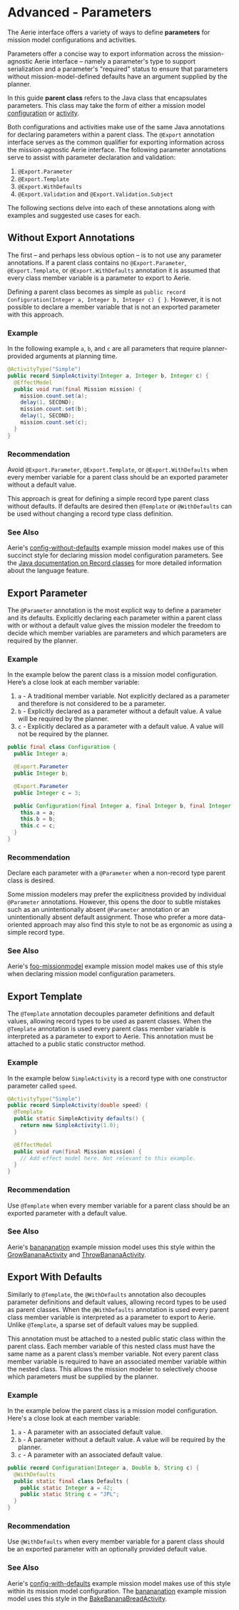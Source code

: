 # Advanced - Parameters

The Aerie interface offers a variety of ways to define **parameters** for mission model configurations and activities.

Parameters offer a concise way to export information across the mission-agnostic Aerie interface – namely a parameter's type to support serialization and a parameter's "required" status to ensure that parameters without mission-model-defined defaults have an argument supplied by the planner.

In this guide **parent class** refers to the Java class that encapsulates parameters. This class may take the form of either a mission model [configuration](../mission-modeling/configuration.md) or [activity](../mission-modeling/activity-types/introduction.mdx).

Both configurations and activities make use of the same Java annotations for declaring parameters within a parent class. The `@Export` annotation interface serves as the common qualifier for exporting information across the mission-agnostic Aerie interface. The following parameter annotations serve to assist with parameter declaration and validation:

1. `@Export.Parameter`
1. `@Export.Template`
1. `@Export.WithDefaults`
1. `@Export.Validation` and `@Export.Validation.Subject`

The following sections delve into each of these annotations along with examples and suggested use cases for each.

## Without Export Annotations

The first – and perhaps less obvious option – is to not use any parameter annotations. If a parent class contains no `@Export.Parameter`, `@Export.Template`, or `@Export.WithDefaults` annotation it is assumed that every class member variable is a parameter to export to Aerie.

Defining a parent class becomes as simple as `public record Configuration(Integer a, Integer b, Integer c) { }`. However, it is not possible to declare a member variable that is not an exported parameter with this approach.

### Example

In the following example `a`, `b`, and `c` are all parameters that require planner-provided arguments at planning time.

```java
@ActivityType("Simple")
public record SimpleActivity(Integer a, Integer b, Integer c) {
  @EffectModel
  public void run(final Mission mission) {
    mission.count.set(a);
    delay(1, SECOND);
    mission.count.set(b);
    delay(1, SECOND);
    mission.count.set(c);
  }
}
```

### Recommendation

Avoid `@Export.Parameter`, `@Export.Template`, or `@Export.WithDefaults` when every member variable for a parent class should be an exported parameter without a default value.

This approach is great for defining a simple record type parent class without defaults. If defaults are desired then `@Template` or `@WithDefaults` can be used without changing a record type class definition.

### See Also

Aerie's [config-without-defaults](https://github.com/NASA-AMMOS/aerie/blob/develop/examples/config-without-defaults/src/main/java/gov/nasa/jpl/aerie/configwithoutdefaults/Configuration.java) example mission model makes use of this succinct style for declaring mission model configuration parameters. See the [Java documentation on Record classes](https://docs.oracle.com/en/java/javase/19/language/records.html) for more detailed information about the language feature.

## Export Parameter

The `@Parameter` annotation is the most explicit way to define a parameter and its defaults. Explicitly declaring each parameter within a parent class with or without a default value gives the mission modeler the freedom to decide which member variables are parameters and which parameters are required by the planner.

### Example

In the example below the parent class is a mission model configuration. Here’s a close look at each member variable:

1. `a` - A traditional member variable. Not explicitly declared as a parameter and therefore is not considered to be a parameter.
1. `b` - Explicitly declared as a parameter without a default value. A value will be required by the planner.
1. `c` - Explicitly declared as a parameter with a default value. A value will not be required by the planner.

```java
public final class Configuration {
  public Integer a;

  @Export.Parameter
  public Integer b;

  @Export.Parameter
  public Integer c = 3;

  public Configuration(final Integer a, final Integer b, final Integer c) {
    this.a = a;
    this.b = b;
    this.c = c;
  }
}
```

### Recommendation

Declare each parameter with a `@Parameter` when a non-record type parent class is desired.

Some mission modelers may prefer the explicitness provided by individual `@Parameter` annotations. However, this opens the door to subtle mistakes such as an unintentionally absent `@Parameter` annotation or an unintentionally absent default assignment. Those who prefer a more data-oriented approach may also find this style to not be as ergonomic as using a simple record type.

### See Also

Aerie's [foo-missionmodel](https://github.com/NASA-AMMOS/aerie/blob/develop/examples/foo-missionmodel/src/main/java/gov/nasa/jpl/aerie/foomissionmodel/Configuration.java) example mission model makes use of this style when declaring mission model configuration parameters.

## Export Template

The `@Template` annotation decouples parameter definitions and default values, allowing record types to be used as parent classes. When the `@Template` annotation is used every parent class member variable is interpreted as a parameter to export to Aerie. This annotation must be attached to a public static constructor method.

### Example

In the example below `SimpleActivity` is a record type with one constructor parameter called `speed`.

```java
@ActivityType("Simple")
public record SimpleActivity(double speed) {
  @Template
  public static SimpleActivity defaults() {
    return new SimpleActivity(1.0);
  }

  @EffectModel
  public void run(final Mission mission) {
    // Add effect model here. Not relevant to this example.
  }
}
```

### Recommendation

Use `@Template` when every member variable for a parent class should be an exported parameter with a default value.

### See Also

Aerie's [banananation](https://github.com/NASA-AMMOS/aerie/tree/develop/examples/banananation) example mission model uses this style within the [GrowBananaActivity](https://github.com/NASA-AMMOS/aerie/blob/develop/examples/banananation/src/main/java/gov/nasa/jpl/aerie/banananation/activities/GrowBananaActivity.java) and [ThrowBananaActivity](https://github.com/NASA-AMMOS/aerie/blob/develop/examples/banananation/src/main/java/gov/nasa/jpl/aerie/banananation/activities/ThrowBananaActivity.java).

## Export With Defaults

Similarly to `@Template`, the `@WithDefaults` annotation also decouples parameter definitions and default values, allowing record types to be used as parent classes. When the `@WithDefaults` annotation is used every parent class member variable is interpreted as a parameter to export to Aerie. Unlike `@Template`, a sparse set of default values may be supplied.

This annotation must be attached to a nested public static class within the parent class. Each member variable of this nested class must have the same name as a parent class’s member variable. Not every parent class member variable is required to have an associated member variable within the nested class. This allows the mission modeler to selectively choose which parameters must be supplied by the planner.

### Example

In the example below the parent class is a mission model configuration. Here's a close look at each member variable:

1. `a` - A parameter with an associated default value.
1. `b` - A parameter without a default value. A value will be required by the planner.
1. `c` - A parameter with an associated default value.

```java
public record Configuration(Integer a, Double b, String c) {
  @WithDefaults
  public static final class Defaults {
    public static Integer a = 42;
    public static String c = "JPL";
  }
}
```

### Recommendation

Use `@WithDefaults` when every member variable for a parent class should be an exported parameter with an optionally provided default value.

### See Also

Aerie's [config-with-defaults](https://github.com/NASA-AMMOS/aerie/blob/develop/examples/config-with-defaults/src/main/java/gov/nasa/jpl/aerie/configwithdefaults/Configuration.java) example mission model makes use of this style within its mission model configuration. The [banananation](https://github.com/NASA-AMMOS/aerie/tree/develop/examples/banananation) example mission model uses this style in the [BakeBananaBreadActivity](https://github.com/NASA-AMMOS/aerie/blob/develop/examples/banananation/src/main/java/gov/nasa/jpl/aerie/banananation/activities/BakeBananaBreadActivity.java).
